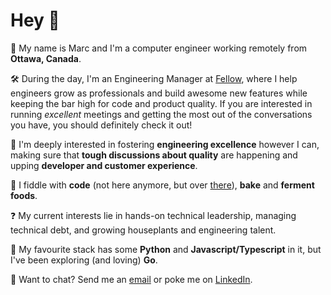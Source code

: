 # Hey :wave:

🧔 My name is Marc and I'm a computer engineer working remotely from __Ottawa, Canada__.

🛠️ During the day, I'm an Engineering Manager at [Fellow](https://fellow.app), where I help engineers grow as professionals and build awesome new features while keeping the bar high for code and product quality. If you are interested in running _excellent_ meetings and getting the most out of the conversations you have, you should definitely check it out!

🎯 I'm deeply interested in fostering __engineering excellence__ however I can, making sure that __tough discussions about quality__ are happening and upping __developer and customer experience__.

🧠 I fiddle with __code__ (not here anymore, but over [there](https://forge.karnov.club/marc)), __bake__ and __ferment foods__.

❓ My current interests lie in hands-on technical leadership, managing technical debt, and growing houseplants and engineering talent.

🥞 My favourite stack has some __Python__ and __Javascript/Typescript__ in it, but I've been exploring (and loving) __Go__.

💬 Want to chat? Send me an [email](mailto:hello@karnov.club) or poke me on [LinkedIn](https://www.linkedin.com/in/marccataford/).
